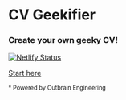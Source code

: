 # CV Geekifier

### Create your own geeky CV!
[![Netlify Status](https://api.netlify.com/api/v1/badges/42d11d78-db08-4629-86b3-02d87482813c/deploy-status)](https://app.netlify.com/sites/romantic-ardinghelli-e7f0cc/deploys)


[Start here](https://cv-geekifier.netlify.com)


<sup>* Powered by Outbrain Engineering</sup>

